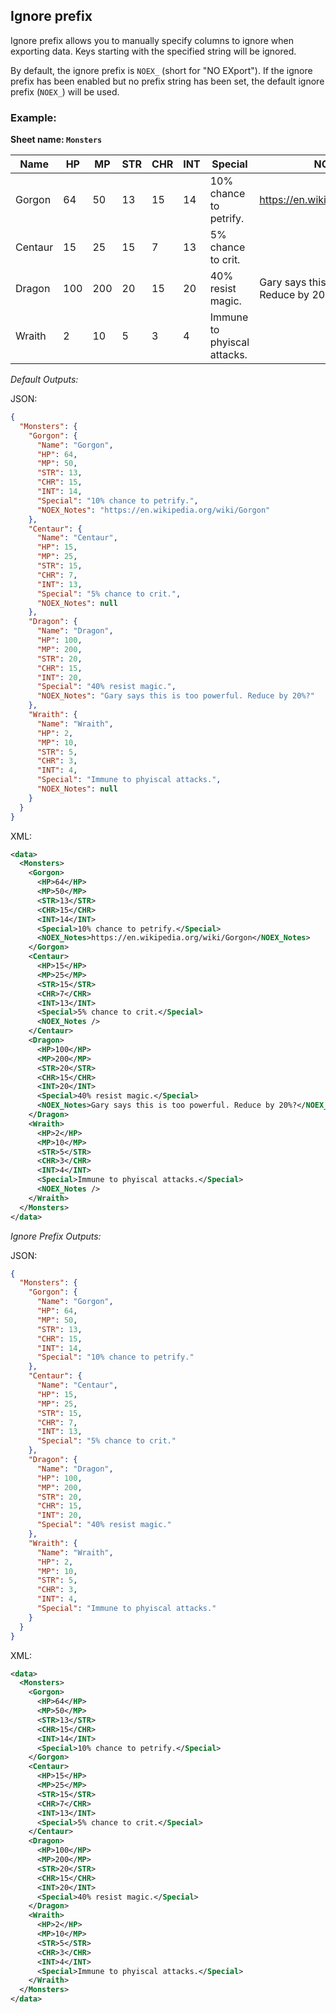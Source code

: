Ignore prefix
-------------
Ignore prefix allows you to manually specify columns to ignore when exporting data. Keys starting with the specified string will be ignored.

By default, the ignore prefix is `NOEX_` (short for "NO EXport"). If the ignore prefix has been enabled but no prefix string has been set, the default ignore prefix (`NOEX_`) will be used.

### Example: ###

**Sheet name: `Monsters`**

Name | HP | MP | STR | CHR | INT | Special | NOEX_Notes
---- | -- | -- | --- | --- | --- | ------- | ----------
Gorgon |	64	| 50	| 13	| 15	| 14	| 10% chance to petrify. | https://en.wikipedia.org/wiki/Gorgon
Centaur |	15	| 25	| 15	| 7	| 13	| 5% chance to crit.	
Dragon	| 100	| 200	| 20	| 15	| 20	| 40% resist magic.	| Gary says this is too powerful. Reduce by 20%?
Wraith	| 2	| 10 |	5 |	3	| 4	| Immune to phyiscal attacks.	

*Default Outputs:*

JSON:
```json
{
  "Monsters": {
    "Gorgon": {
      "Name": "Gorgon",
      "HP": 64,
      "MP": 50,
      "STR": 13,
      "CHR": 15,
      "INT": 14,
      "Special": "10% chance to petrify.",
      "NOEX_Notes": "https://en.wikipedia.org/wiki/Gorgon"
    },
    "Centaur": {
      "Name": "Centaur",
      "HP": 15,
      "MP": 25,
      "STR": 15,
      "CHR": 7,
      "INT": 13,
      "Special": "5% chance to crit.",
      "NOEX_Notes": null
    },
    "Dragon": {
      "Name": "Dragon",
      "HP": 100,
      "MP": 200,
      "STR": 20,
      "CHR": 15,
      "INT": 20,
      "Special": "40% resist magic.",
      "NOEX_Notes": "Gary says this is too powerful. Reduce by 20%?"
    },
    "Wraith": {
      "Name": "Wraith",
      "HP": 2,
      "MP": 10,
      "STR": 5,
      "CHR": 3,
      "INT": 4,
      "Special": "Immune to phyiscal attacks.",
      "NOEX_Notes": null
    }
  }
}
```

XML:
```xml
<data>
  <Monsters>
    <Gorgon>
      <HP>64</HP>
      <MP>50</MP>
      <STR>13</STR>
      <CHR>15</CHR>
      <INT>14</INT>
      <Special>10% chance to petrify.</Special>
      <NOEX_Notes>https://en.wikipedia.org/wiki/Gorgon</NOEX_Notes>
    </Gorgon>
    <Centaur>
      <HP>15</HP>
      <MP>25</MP>
      <STR>15</STR>
      <CHR>7</CHR>
      <INT>13</INT>
      <Special>5% chance to crit.</Special>
      <NOEX_Notes />
    </Centaur>
    <Dragon>
      <HP>100</HP>
      <MP>200</MP>
      <STR>20</STR>
      <CHR>15</CHR>
      <INT>20</INT>
      <Special>40% resist magic.</Special>
      <NOEX_Notes>Gary says this is too powerful. Reduce by 20%?</NOEX_Notes>
    </Dragon>
    <Wraith>
      <HP>2</HP>
      <MP>10</MP>
      <STR>5</STR>
      <CHR>3</CHR>
      <INT>4</INT>
      <Special>Immune to phyiscal attacks.</Special>
      <NOEX_Notes />
    </Wraith>
  </Monsters>
</data>

```

*Ignore Prefix Outputs:*

JSON:
```json
{
  "Monsters": {
    "Gorgon": {
      "Name": "Gorgon",
      "HP": 64,
      "MP": 50,
      "STR": 13,
      "CHR": 15,
      "INT": 14,
      "Special": "10% chance to petrify."
    },
    "Centaur": {
      "Name": "Centaur",
      "HP": 15,
      "MP": 25,
      "STR": 15,
      "CHR": 7,
      "INT": 13,
      "Special": "5% chance to crit."
    },
    "Dragon": {
      "Name": "Dragon",
      "HP": 100,
      "MP": 200,
      "STR": 20,
      "CHR": 15,
      "INT": 20,
      "Special": "40% resist magic."
    },
    "Wraith": {
      "Name": "Wraith",
      "HP": 2,
      "MP": 10,
      "STR": 5,
      "CHR": 3,
      "INT": 4,
      "Special": "Immune to phyiscal attacks."
    }
  }
}
```

XML:
```xml
<data>
  <Monsters>
    <Gorgon>
      <HP>64</HP>
      <MP>50</MP>
      <STR>13</STR>
      <CHR>15</CHR>
      <INT>14</INT>
      <Special>10% chance to petrify.</Special>
    </Gorgon>
    <Centaur>
      <HP>15</HP>
      <MP>25</MP>
      <STR>15</STR>
      <CHR>7</CHR>
      <INT>13</INT>
      <Special>5% chance to crit.</Special>
    </Centaur>
    <Dragon>
      <HP>100</HP>
      <MP>200</MP>
      <STR>20</STR>
      <CHR>15</CHR>
      <INT>20</INT>
      <Special>40% resist magic.</Special>
    </Dragon>
    <Wraith>
      <HP>2</HP>
      <MP>10</MP>
      <STR>5</STR>
      <CHR>3</CHR>
      <INT>4</INT>
      <Special>Immune to phyiscal attacks.</Special>
    </Wraith>
  </Monsters>
</data>
```
